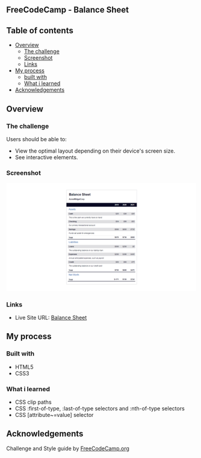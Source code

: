 ## FreeCodeCamp - Balance Sheet


## Table of contents

- [Overview](#overview)
  - [The challenge](#the-challenge)
  - [Screenshot](#screenshot)
  - [Links](#links)
- [My process](#my-process)
  - [built with](#built-with)
  - [What i learned](#what-i-learned)
- [Acknowledgements](#acknowledgements)


## Overview

### The challenge

Users should be able to:

- View the optimal layout depending on their device's screen size.
- See interactive elements.

### Screenshot

![Screenshot](./Screenshot9.png)

### Links

- Live Site URL: [Balance Sheet](https://muhdal-amin.github.io/balance-sheet/)

## My process

### Built with

- HTML5
- CSS3

### What i learned

- CSS clip paths
- CSS :first-of-type, :last-of-type selectors and :nth-of-type selectors
- CSS [attribute~=value] selector


## Acknowledgements

Challenge and Style guide by [FreeCodeCamp.org](https://www.freecodecamp.org/)
